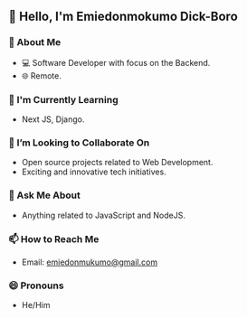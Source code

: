 ## 👋 Hello, I'm Emiedonmokumo Dick-Boro

### 🚀 About Me
- 💻 Software Developer with focus on the Backend.
- 🌐 Remote.
<!-- 🎓 Graduated in [Your Field of Study] from [Your University].-->

### 🌱 I'm Currently Learning
- Next JS, Django.

### 👯 I’m Looking to Collaborate On
- Open source projects related to Web Development.
- Exciting and innovative tech initiatives.

### 💬 Ask Me About
- Anything related to JavaScript and NodeJS.

### 📫 How to Reach Me
- Email: emiedonmukumo@gmail.com

### 😄 Pronouns
- He/Him
  
<!--### ⚡ Fun Fact
- I love Movies, food 😋 and coding-->
  
<!--### 📊 GitHub Stats
![Your GitHub Stats](https://github-readme-stats.vercel.app/api?username=YourGitHubUsername&show_icons=true&theme=dark)-->

